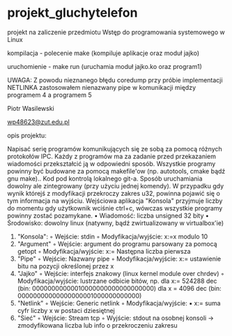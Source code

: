 # projekt_gluchytelefon
projekt na zaliczenie przedmiotu Wstęp do programowania systemowego w Linux

kompilacja - polecenie  make (kompiluje aplikacje oraz moduł jajko)

uruchomienie - make run (uruchamia moduł jajko.ko oraz program1)

UWAGA: Z powodu nieznanego błędu coredump przy próbie implementacji NETLINKA zastosowałem nienazwany pipe w komunikacji między programem 4 a programem 5

Piotr Wasilewski

wp48623@zut.edu.pl

opis projektu:

Napisać serię programów komunikujących się ze sobą za pomocą różnych protokołów IPC. Każdy z programów ma za zadanie przed przekazaniem wiadomości przekształcić ją w odpowiedni sposób.
Wszystkie programy powinny być budowane za pomocą makefile'ow (np. autotools, cmake bądź gnu make).. Kod pod kontrolą lokalnego git-a. Sposób uruchamiania dowolny ale zintegrowany (przy użyciu jednej komendy). W przypadku gdy wynik którejś z modyfikacji przekroczy zakres u32, powinna pojawić się o tym informacja na wyjściu. Wejściowa aplikacja "Konsola" przyjmuje liczby do momentu gdy użytkownik wciśnie ctrl+c, wówczas wszystkie programy powinny zostać pozamykane.
•	Wiadomość: liczba unsigned 32 bity
•	Środowisko: dowolny linux (natywny, bądź zwirtualizowany w virtualbox'ie)
1.	"Konsola":
◦	Wejście: stdin
◦	Modyfikacja/wyjście: x:=x modulo 10
2.	"Argument"
◦	Wejście: argument do programu parsowany za pomocą getopt
◦	Modyfikacja/wyjście: x:= Następna liczba pierwsza 
3.	"Pipe"
◦	Wejście: Nazwany pipe
◦	Modyfikacja/wyjście: x:= ustawienie bitu na pozycji określonej przez x  
4.	"Jajko"
◦	Wejście: interfejs znakowy (linux kernel module over chrdev)
◦	Modyfikacja/wyjście: lustrzane odbicie bitów, np. dla x:= 524288 dec (bin: 00000000000010000000000000000000) dla x = 4096 dec (bin: 00000000000000000001000000000000)
5.	"Netlink"
◦	Wejście: Generic netlink
◦	Modyfikacja/wyjście:
▪	x:= suma cyfr liczby x w postaci dziesiętnej
6.	"Sieć"
◦	Wejście: Stream tcp
◦	Wyjście: stdout na osobnej konsoli -> zmodyfikowana liczba lub info o przekroczeniu zakresu
